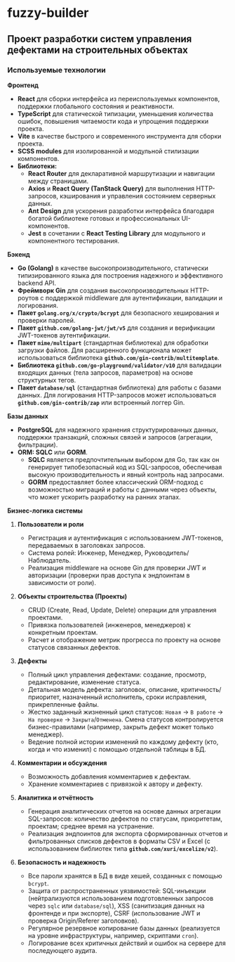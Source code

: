 # fuzzy-builder

## Проект разработки систем управления дефектами на строительных объектах

### **Используемые технологии**

**Фронтенд**
*   **React** для сборки интерфейса из переиспользуемых компонентов, поддержки глобального состояния и реактивности.
*   **TypeScript** для статической типизации, уменьшения количества ошибок, повышения читаемости кода и упрощения поддержки проекта.
*   **Vite** в качестве быстрого и современного инструмента для сборки проекта.
*   **SCSS modules** для изолированной и модульной стилизации компонентов.
*   **Библиотеки:**
    *   **React Router** для декларативной маршрутизации и навигации между страницами.
    *   **Axios** и **React Query (TanStack Query)** для выполнения HTTP-запросов, кэширования и управления состоянием серверных данных.
    *   **Ant Design** для ускорения разработки интерфейса благодаря богатой библиотеке готовых и профессиональных UI-компонентов.
    *   **Jest** в сочетании с **React Testing Library** для модульного и компонентного тестирования.

**Бэкенд**
*   **Go (Golang)** в качестве высокопроизводительного, статически типизированного языка для построения надежного и эффективного backend API.
*   **Фреймворк Gin** для создания высокопроизводительных HTTP-роутов с поддержкой middleware для аутентификации, валидации и логирования.
*   **Пакет `golang.org/x/crypto/bcrypt`** для безопасного хеширования и проверки паролей.
*   **Пакет `github.com/golang-jwt/jwt/v5`** для создания и верификации JWT-токенов аутентификации.
*   **Пакет `mime/multipart`** (стандартная библиотека) для обработки загрузки файлов. Для расширенного функционала может использоваться библиотека **`github.com/gin-contrib/multitemplate`**.
*   **Библиотека `github.com/go-playground/validator/v10`** для валидации входящих данных (тела запросов, параметров) на основе структурных тегов.
*   **Пакет `database/sql`** (стандартная библиотека) для работы с базами данных. Для логирования HTTP-запросов может использоваться **`github.com/gin-contrib/zap`** или встроенный логгер Gin.

**Базы данных**
*   **PostgreSQL** для надежного хранения структурированных данных, поддержки транзакций, сложных связей и запросов (агрегации, фильтрации).
*   **ORM: SQLC** или **GORM**.
    *   **SQLC** является предпочтительным выбором для Go, так как он генерирует типобезопасный код из SQL-запросов, обеспечивая высокую производительность и явный контроль над запросами.
    *   **GORM** предоставляет более классический ORM-подход с возможностью миграций и работы с данными через объекты, что может ускорить разработку на ранних этапах.

**Бизнес-логика системы**

1.  **Пользователи и роли**
    *   Регистрация и аутентификация с использованием JWT-токенов, передаваемых в заголовках запросов.
    *   Система ролей: Инженер, Менеджер, Руководитель/Наблюдатель.
    *   Реализация middleware на основе Gin для проверки JWT и авторизации (проверки прав доступа к эндпоинтам в зависимости от роли).

2.  **Объекты строительства (Проекты)**
    *   CRUD (Create, Read, Update, Delete) операции для управления проектами.
    *   Привязка пользователей (инженеров, менеджеров) к конкретным проектам.
    *   Расчет и отображение метрик прогресса по проекту на основе статусов связанных дефектов.

3.  **Дефекты**
    *   Полный цикл управления дефектами: создание, просмотр, редактирование, изменение статуса.
    *   Детальная модель дефекта: заголовок, описание, критичность/приоритет, назначенный исполнитель, сроки исправления, прикрепленные файлы.
    *   Жестко заданный жизненный цикл статусов: `Новая` → `В работе` → `На проверке` → `Закрыта`/`Отменена`. Смена статусов контролируется бизнес-правилами (например, закрыть дефект может только менеджер).
    *   Ведение полной истории изменений по каждому дефекту (кто, когда и что изменил) с помощью отдельной таблицы в БД.

4.  **Комментарии и обсуждения**
    *   Возможность добавления комментариев к дефектам.
    *   Хранение комментариев с привязкой к автору и дефекту.

5.  **Аналитика и отчётность**
    *   Генерация аналитических отчетов на основе данных агрегации SQL-запросов: количество дефектов по статусам, приоритетам, проектам; среднее время на устранение.
    *   Реализация эндпоинтов для экспорта сформированных отчетов и фильтрованных списков дефектов в форматы CSV и Excel (с использованием библиотек типа **`github.com/xuri/excelize/v2`**).

6.  **Безопасность и надежность**
    *   Все пароли хранятся в БД в виде хешей, созданных с помощью `bcrypt`.
    *   Защита от распространенных уязвимостей: SQL-инъекции (нейтрализуются использованием подготовленных запросов через `sqlc` или `database/sql`), XSS (санитизация данных на фронтенде и при экспорте), CSRF (использование JWT и проверка Origin/Referer заголовков).
    *   Регулярное резервное копирование базы данных (реализуется на уровне инфраструктуры, например, скриптами `cron`).
    *   Логирование всех критичных действий и ошибок на сервере для последующего аудита.
